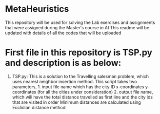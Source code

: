 # MetaHeuristics
This repository will be used for solving the Lab exercises and assignments that were assigned during the Master's course in AI
This readme will be updated with details of all the codes that will be uploaded

# First file in this repository is TSP.py and description is as below:

1) TSP.py: This is a solution to the Travelling salesman problem, which uses nearest neighbor insertion method.
   This script takes two parameters, 1. input file name which has the city ID x-coordinates y-coordinates (for all the cities under consideration)
                                     2. output file name, which will have the total distance travelled as first line and the city ids that are visited in order
   Minimum distances are calculated using Euclidian distance method
